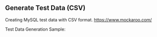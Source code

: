 ## Generate Test Data (CSV)

Creating MySQL test data with CSV format.
https://www.mockaroo.com/

Test Data Generation Sample:
